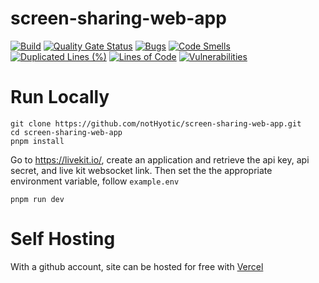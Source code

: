 # screen-sharing-web-app
[![Build](https://github.com/notHyotic/screen-sharing-web-app/actions/workflows/build.yml/badge.svg)](https://github.com/notHyotic/screen-sharing-web-app/actions/workflows/build.yml)
[![Quality Gate Status](https://sonarcloud.io/api/project_badges/measure?project=notHyotic_screen-sharing-web-app&metric=alert_status)](https://sonarcloud.io/summary/new_code?id=notHyotic_screen-sharing-web-app)
[![Bugs](https://sonarcloud.io/api/project_badges/measure?project=notHyotic_screen-sharing-web-app&metric=bugs)](https://sonarcloud.io/summary/new_code?id=notHyotic_screen-sharing-web-app)
[![Code Smells](https://sonarcloud.io/api/project_badges/measure?project=notHyotic_screen-sharing-web-app&metric=code_smells)](https://sonarcloud.io/summary/new_code?id=notHyotic_screen-sharing-web-app)
[![Duplicated Lines (%)](https://sonarcloud.io/api/project_badges/measure?project=notHyotic_screen-sharing-web-app&metric=duplicated_lines_density)](https://sonarcloud.io/summary/new_code?id=notHyotic_screen-sharing-web-app)
[![Lines of Code](https://sonarcloud.io/api/project_badges/measure?project=notHyotic_screen-sharing-web-app&metric=ncloc)](https://sonarcloud.io/summary/new_code?id=notHyotic_screen-sharing-web-app)
[![Vulnerabilities](https://sonarcloud.io/api/project_badges/measure?project=notHyotic_screen-sharing-web-app&metric=vulnerabilities)](https://sonarcloud.io/summary/new_code?id=notHyotic_screen-sharing-web-app)


# Run Locally
``` 
git clone https://github.com/notHyotic/screen-sharing-web-app.git
cd screen-sharing-web-app
pnpm install
```

Go to https://livekit.io/, create an application and retrieve the api key, api secret, and live kit websocket link. Then set the the appropriate environment variable, follow `example.env`


```
pnpm run dev
```

# Self Hosting
With a github account, site can be hosted for free with [Vercel](https://vercel.com/)